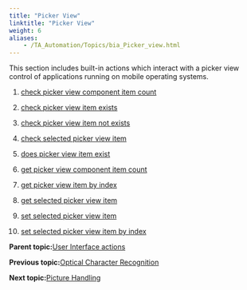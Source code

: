 ```yaml
--- 
title: "Picker View"
linktitle: "Picker View"
weight: 6
aliases: 
    - /TA_Automation/Topics/bia_Picker_view.html
---
```


This section includes built-in actions which interact with a picker view control of applications running on mobile operating systems.

1.  [check picker view component item count](/TA_Automation/Topics/bia_check_picker_view_component_item_count.html)  

2.  [check picker view item exists](/TA_Automation/Topics/bia_check_picker_view_item_exists.html)  

3.  [check picker view item not exists](/TA_Automation/Topics/bia_check_picker_view_item_not_exists.html)  

4.  [check selected picker view item](/TA_Automation/Topics/bia_check_selected_picker_view_item.html)  

5.  [does picker view item exist](/TA_Automation/Topics/bia_does_picker_view_item_exist.html)  

6.  [get picker view component item count](/TA_Automation/Topics/bia_get_picker_view_component_item_count.html)  

7.  [get picker view item by index](/TA_Automation/Topics/bia_get_picker_view_item_by_index.html)  

8.  [get selected picker view item](/TA_Automation/Topics/bia_get_selected_picker_view_item.html)  

9.  [set selected picker view item](/TA_Automation/Topics/bia_set_selected_picker_view_item.html)  

10. [set selected picker view item by index](/TA_Automation/Topics/bia_set_selected_picker_view_item_by_index.html)  


**Parent topic:**[User Interface actions](/TA_Automation/Topics/bia_User_Interface.html)

**Previous topic:**[Optical Character Recognition](/TA_Automation/Topics/bia_OCR.html)

**Next topic:**[Picture Handling](/TA_Automation/Topics/bia_picture_handling.html)

